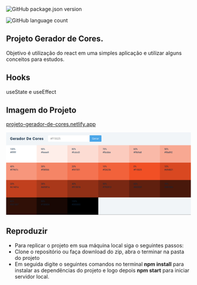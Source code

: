![GitHub package.json version](https://img.shields.io/github/package-json/v/jefferson1984/gerador-de-cores)

![GitHub language count](https://img.shields.io/github/languages/count/jefferson1984/gerador-de-cores)

## Projeto Gerador de Cores.

Objetivo é utilização do react em uma simples aplicação e utilizar alguns conceitos para estudos.

## Hooks

useState e useEffect

## Imagem do Projeto

[projeto-gerador-de-cores.netlify.app](https://projeto-gerador-de-cores.netlify.app/)

<img src="https://github.com/jefferson1984/gerador-de-cores/blob/main/cores2.png">

## Reproduzir

<ul>
  <li>Para replicar o projeto em sua máquina local siga o seguintes passos:</li>
  <li>Clone o repositório ou faça download do zip,  abra o terminar na pasta do projeto</li>
  <li>Em seguida digite o seguintes comandos no terminal  <strong>npm install</strong> para instalar as dependências do projeto e logo depois  <strong>npm start</strong> para iniciar servidor local.</li>
</ul>
